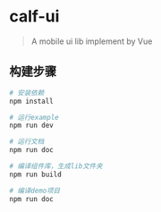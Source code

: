 # calf-ui

> A mobile ui lib implement by Vue

## 构建步骤

```bash
# 安装依赖
npm install

# 运行example
npm run dev

# 运行文档
npm run doc

# 编译组件库，生成lib文件夹
npm run build

# 编译demo项目
npm run doc
```
